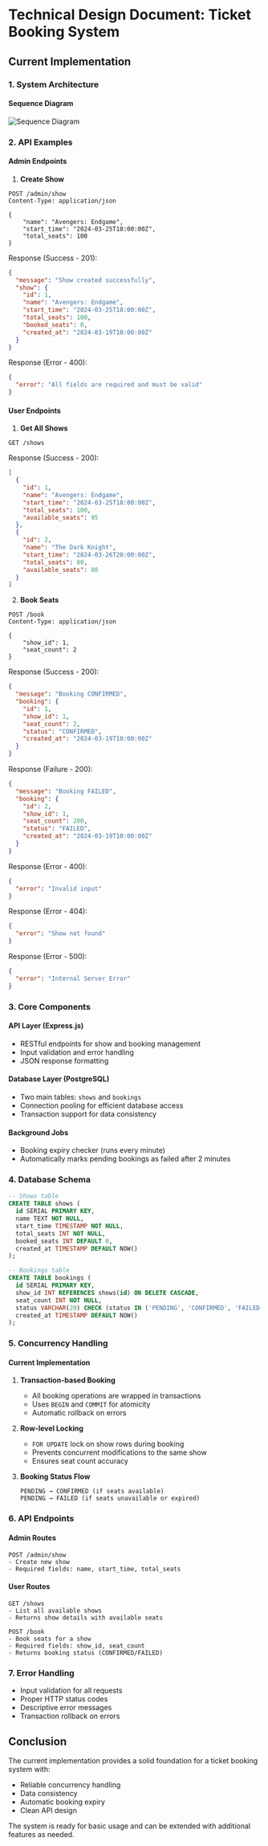 # Technical Design Document: Ticket Booking System

## Current Implementation

### 1. System Architecture

#### Sequence Diagram

![Sequence Diagram](https://kroki.io/mermaid/svg/eNqNkstugzAQRff9itlEahdV91lE4mEiSwlQIN07MG2tUJti07R_X2NeCaRSWc69vnNmBoWfDYocfc7eavZxB-arWK15zismNBwU1ouiE9NFzXcXJfJd8frnztZXK0jf5Rm8GpnmUthiG_642Zi4NcRRmsETKz64eFLGaQ1GMbrvruGFlbxgGoGKqtEz0YaibWAV330cYhPUTS263tQf3xm5bb6-gMJiJH3heLaKWmBuiaFUozQxPDdY_4DzxXjJjiVePL9No5YsO640yNdeHmBcKU9cvEFcyxyV-mNxR-OaEblkS0PIEidMHS-jUTjTU7IjXgZBlMAh9p2MzGl3Mj9BYnZqBVZqSM2e1DSkrV-HHip7pRYai85_w9UfbBjt3ovCgCZ74j9YM5YKIZT_aDcPChy6G1NEf9ELe7Tf02x5lRKZ6djOu7xKf7OhRaqZbqbrdP84eO_Yvy2lrIB8tT_DnotGT9SdtScJuCggJqFPw-2QPW2qg-sejARRWSydV6H98jtE0BK6ddw2D1NPNzIL-wVpQCR8)

### 2. API Examples

#### Admin Endpoints

1. **Create Show**

```http
POST /admin/show
Content-Type: application/json

{
    "name": "Avengers: Endgame",
    "start_time": "2024-03-25T18:00:00Z",
    "total_seats": 100
}
```

Response (Success - 201):

```json
{
  "message": "Show created successfully",
  "show": {
    "id": 1,
    "name": "Avengers: Endgame",
    "start_time": "2024-03-25T18:00:00Z",
    "total_seats": 100,
    "booked_seats": 0,
    "created_at": "2024-03-19T10:00:00Z"
  }
}
```

Response (Error - 400):

```json
{
  "error": "All fields are required and must be valid"
}
```

#### User Endpoints

1. **Get All Shows**

```http
GET /shows
```

Response (Success - 200):

```json
[
  {
    "id": 1,
    "name": "Avengers: Endgame",
    "start_time": "2024-03-25T18:00:00Z",
    "total_seats": 100,
    "available_seats": 95
  },
  {
    "id": 2,
    "name": "The Dark Knight",
    "start_time": "2024-03-26T20:00:00Z",
    "total_seats": 80,
    "available_seats": 80
  }
]
```

2. **Book Seats**

```http
POST /book
Content-Type: application/json

{
    "show_id": 1,
    "seat_count": 2
}
```

Response (Success - 200):

```json
{
  "message": "Booking CONFIRMED",
  "booking": {
    "id": 1,
    "show_id": 1,
    "seat_count": 2,
    "status": "CONFIRMED",
    "created_at": "2024-03-19T10:00:00Z"
  }
}
```

Response (Failure - 200):

```json
{
  "message": "Booking FAILED",
  "booking": {
    "id": 2,
    "show_id": 1,
    "seat_count": 200,
    "status": "FAILED",
    "created_at": "2024-03-19T10:00:00Z"
  }
}
```

Response (Error - 400):

```json
{
  "error": "Invalid input"
}
```

Response (Error - 404):

```json
{
  "error": "Show not found"
}
```

Response (Error - 500):

```json
{
  "error": "Internal Server Error"
}
```

### 3. Core Components

#### API Layer (Express.js)

- RESTful endpoints for show and booking management
- Input validation and error handling
- JSON response formatting

#### Database Layer (PostgreSQL)

- Two main tables: `shows` and `bookings`
- Connection pooling for efficient database access
- Transaction support for data consistency

#### Background Jobs

- Booking expiry checker (runs every minute)
- Automatically marks pending bookings as failed after 2 minutes

### 4. Database Schema

```sql
-- Shows table
CREATE TABLE shows (
  id SERIAL PRIMARY KEY,
  name TEXT NOT NULL,
  start_time TIMESTAMP NOT NULL,
  total_seats INT NOT NULL,
  booked_seats INT DEFAULT 0,
  created_at TIMESTAMP DEFAULT NOW()
);

-- Bookings table
CREATE TABLE bookings (
  id SERIAL PRIMARY KEY,
  show_id INT REFERENCES shows(id) ON DELETE CASCADE,
  seat_count INT NOT NULL,
  status VARCHAR(20) CHECK (status IN ('PENDING', 'CONFIRMED', 'FAILED')) DEFAULT 'PENDING',
  created_at TIMESTAMP DEFAULT NOW()
);
```

### 5. Concurrency Handling

#### Current Implementation

1. **Transaction-based Booking**

   - All booking operations are wrapped in transactions
   - Uses `BEGIN` and `COMMIT` for atomicity
   - Automatic rollback on errors

2. **Row-level Locking**

   - `FOR UPDATE` lock on show rows during booking
   - Prevents concurrent modifications to the same show
   - Ensures seat count accuracy

3. **Booking Status Flow**
   ```
   PENDING → CONFIRMED (if seats available)
   PENDING → FAILED (if seats unavailable or expired)
   ```

### 6. API Endpoints

#### Admin Routes

```
POST /admin/show
- Create new show
- Required fields: name, start_time, total_seats
```

#### User Routes

```
GET /shows
- List all available shows
- Returns show details with available seats

POST /book
- Book seats for a show
- Required fields: show_id, seat_count
- Returns booking status (CONFIRMED/FAILED)
```

### 7. Error Handling

- Input validation for all requests
- Proper HTTP status codes
- Descriptive error messages
- Transaction rollback on errors

## Conclusion

The current implementation provides a solid foundation for a ticket booking system with:

- Reliable concurrency handling
- Data consistency
- Automatic booking expiry
- Clean API design

The system is ready for basic usage and can be extended with additional features as needed.
